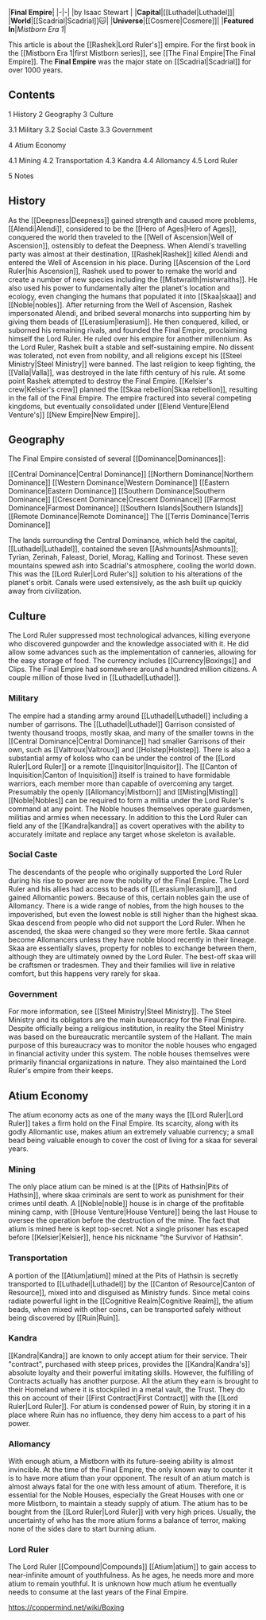 |**Final Empire**|
|-|-|
|by  Isaac Stewart |
|**Capital**|[[Luthadel\|Luthadel]]|
|**World**|[[Scadrial\|Scadrial]]🐱︎|
|**Universe**|[[Cosmere\|Cosmere]]|
|**Featured In**|*Mistborn Era 1*|

This article is about the [[Rashek\|Lord Ruler's]] empire. For the first book in the [[Mistborn Era 1\|first Mistborn series]], see [[The Final Empire\|The Final Empire]].
The **Final Empire** was the major state on [[Scadrial\|Scadrial]] for over 1000 years.

## Contents

1 History
2 Geography
3 Culture

3.1 Military
3.2 Social Caste
3.3 Government


4 Atium Economy

4.1 Mining
4.2 Transportation
4.3 Kandra
4.4 Allomancy
4.5 Lord Ruler


5 Notes


## History
As the [[Deepness\|Deepness]] gained strength and caused more problems, [[Alendi\|Alendi]], considered to be the [[Hero of Ages\|Hero of Ages]], conquered the world then traveled to the [[Well of Ascension\|Well of Ascension]], ostensibly to defeat the Deepness. When Alendi's travelling party was almost at their destination, [[Rashek\|Rashek]] killed Alendi and entered the Well of Ascension in his place. During [[Ascension of the Lord Ruler\|his Ascension]], Rashek used to power to remake the world and create a number of new species including the [[Mistwraith\|mistwraiths]]. He also used his power to fundamentally alter the planet's location and ecology, even changing the humans that populated it into [[Skaa\|skaa]] and [[Noble\|nobles]].
After returning from the Well of Ascension, Rashek impersonated Alendi, and bribed several monarchs into supporting him by giving them beads of [[Lerasium\|lerasium]]. He then conquered, killed, or suborned his remaining rivals, and founded the Final Empire, proclaiming himself the Lord Ruler. He ruled over his empire for another millennium.
As the Lord Ruler, Rashek built a stable and self-sustaining empire. No dissent was tolerated, not even from nobility, and all religions except his [[Steel Ministry\|Steel Ministry]] were banned. The last religion to keep fighting, the [[Valla\|Valla]], was destroyed in the late fifth century of his rule.
At some point Rashek attempted to destroy the Final Empire.
[[Kelsier's crew\|Kelsier's crew]] planned the [[Skaa rebellion\|Skaa rebellion]], resulting in the fall of the Final Empire. The empire fractured into several competing kingdoms, but eventually consolidated under [[Elend Venture\|Elend Venture's]] [[New Empire\|New Empire]].

## Geography
The Final Empire consisted of several [[Dominance\|Dominances]]:


[[Central Dominance\|Central Dominance]]
[[Northern Dominance\|Northern Dominance]]
[[Western Dominance\|Western Dominance]]
[[Eastern Dominance\|Eastern Dominance]]
[[Southern Dominance\|Southern Dominance]]
[[Crescent Dominance\|Crescent Dominance]]
[[Farmost Dominance\|Farmost Dominance]]
[[Southern Islands\|Southern Islands]]
[[Remote Dominance\|Remote Dominance]]
The [[Terris Dominance\|Terris Dominance]]

The lands surrounding the Central Dominance, which held the capital, [[Luthadel\|Luthadel]], contained the seven [[Ashmounts\|Ashmounts]]; Tyrian, Zerinah, Faleast, Doriel, Morag, Kalling and Torinost. These seven mountains spewed ash into Scadrial's atmosphere, cooling the world down. This was the [[Lord Ruler\|Lord Ruler's]] solution to his alterations of the planet's orbit.
Canals were used extensively, as the ash built up quickly away from civilization.

## Culture
The Lord Ruler suppressed most technological advances, killing everyone who discovered gunpowder and the knowledge associated with it. He did allow some advances such as the implementation of canneries, allowing for the easy storage of food. The currency includes [[Currency\|Boxings]] and Clips.
The Final Empire had somewhere around a hundred million citizens. A couple million of those lived in [[Luthadel\|Luthadel]].

### Military
The empire had a standing army around [[Luthadel\|Luthadel]] including a number of garrisons. The [[Luthadel\|Luthadel]] Garrison consisted of twenty thousand troops, mostly skaa, and many of the smaller towns in the [[Central Dominance\|Central Dominance]] had smaller Garrisons of their own, such as [[Valtroux\|Valtroux]] and [[Holstep\|Holstep]]. There is also a substantial army of koloss who can be under the control of the [[Lord Ruler\|Lord Ruler]] or a remote [[Inquisitor\|Inquisitor]]. The [[Canton of Inquisition\|Canton of Inquisition]] itself is trained to have formidable warriors, each member more than capable of overcoming any target. Presumably the openly [[Allomancy\|Mistborn]] and [[Misting\|Misting]] [[Noble\|Nobles]] can be required to form a militia under the Lord Ruler's command at any point. The Noble houses themselves operate guardsmen, militias and armies when necessary. In addition to this the Lord Ruler can field any of the [[Kandra\|kandra]] as covert operatives with the ability to accurately imitate and replace any target whose skeleton is available.

### Social Caste
The descendants of the people who originally supported the Lord Ruler during his rise to power are now the nobility of the Final Empire. The Lord Ruler and his allies had access to beads of [[Lerasium\|lerasium]], and gained Allomantic powers. Because of this, certain nobles gain the use of Allomancy. There is a wide range of nobles, from the high houses to the impoverished, but even the lowest noble is still higher than the highest skaa.
Skaa descend from people who did not support the Lord Ruler. When he ascended, the skaa were changed so they were more fertile. Skaa cannot become Allomancers unless they have noble blood recently in their lineage. Skaa are essentially slaves, property for nobles to exchange between them, although they are ultimately owned by the Lord Ruler. The best-off skaa will be craftsmen or tradesmen. They and their families will live in relative comfort, but this happens very rarely for skaa.

### Government
For more information, see [[Steel Ministry\|Steel Ministry]].
The Steel Ministry and its obligators are the main bureaucracy for the Final Empire. Despite officially being a religious institution, in reality the Steel Ministry was based on the bureaucratic mercantile system of the Hallant. The main purpose of this bureaucracy was to monitor the noble houses who engaged in financial activity under this system. The noble houses themselves were primarily financial organizations in nature. They also maintained the Lord Ruler's empire from their keeps.

## Atium Economy
The atium economy acts as one of the many ways the [[Lord Ruler\|Lord Ruler]] takes a firm hold on the Final Empire. Its scarcity, along with its godly Allomantic use, makes atium an extremely valuable currency; a small bead being valuable enough to cover the cost of living for a skaa for several years.

### Mining
The only place atium can be mined is at the [[Pits of Hathsin\|Pits of Hathsin]], where skaa criminals are sent to work as punishment for their crimes until death. A [[Noble\|noble]] house is in charge of the profitable mining camp, with [[House Venture\|House Venture]] being the last House to oversee the operation before the destruction of the mine. The fact that atium is mined here is kept top-secret. Not a single prisoner has escaped before [[Kelsier\|Kelsier]], hence his nickname "the Survivor of Hathsin".

### Transportation
A portion of the [[Atium\|atium]] mined at the Pits of Hathsin is secretly transported to [[Luthadel\|Luthadel]] by the [[Canton of Resource\|Canton of Resource]], mixed into and disguised as Ministry funds. Since metal coins radiate powerful light in the [[Cognitive Realm\|Cognitive Realm]], the atium beads, when mixed with other coins, can be transported safely without being discovered by [[Ruin\|Ruin]].

### Kandra
[[Kandra\|Kandra]] are known to only accept atium for their service. Their "contract", purchased with steep prices, provides the [[Kandra\|Kandra's]] absolute loyalty and their powerful imitating skills. However, the fulfilling of Contracts actually has another purpose. All the atium they earn is brought to their Homeland where it is stockpiled in a metal vault, the Trust. They do this on account of their [[First Contract\|First Contract]] with the [[Lord Ruler\|Lord Ruler]]. For atium is condensed power of Ruin, by storing it in a place where Ruin has no influence, they deny him access to a part of his power.

### Allomancy
With enough atium, a Mistborn with its future-seeing ability is almost invincible. At the time of the Final Empire, the only known way to counter it is to have more atium than your opponent. The result of an atium match is almost always fatal for the one with less amount of atium. Therefore, it is essential for the Noble Houses, especially the Great Houses with one or more Mistborn, to maintain a steady supply of atium. The atium has to be bought from the [[Lord Ruler\|Lord Ruler]] with very high prices. Usually, the uncertainty of who has the more atium forms a balance of terror, making none of the sides dare to start burning atium.

### Lord Ruler
The Lord Ruler [[Compound\|Compounds]] [[Atium\|atium]] to gain access to near-infinite amount of youthfulness. As he ages, he needs more and more atium to remain youthful. It is unknown how much atium he eventually needs to consume at the last years of the Final Empire.



https://coppermind.net/wiki/Boxing